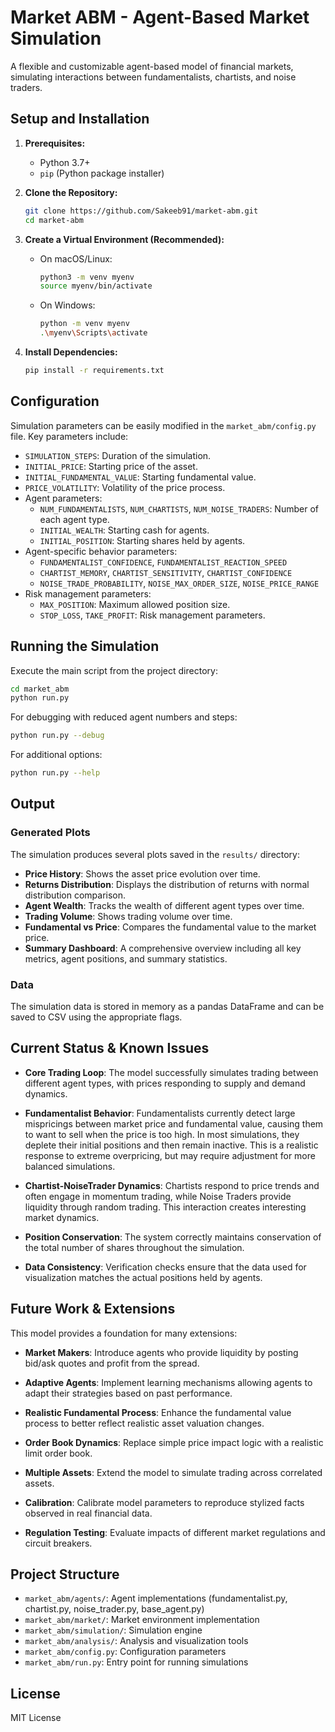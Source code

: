 # Market ABM - Agent-Based Market Simulation

A flexible and customizable agent-based model of financial markets, simulating interactions between fundamentalists, chartists, and noise traders.

## Setup and Installation

1. **Prerequisites:**
   * Python 3.7+
   * `pip` (Python package installer)

2. **Clone the Repository:**
   ```bash
   git clone https://github.com/Sakeeb91/market-abm.git
   cd market-abm
   ```

3. **Create a Virtual Environment (Recommended):**
   * On macOS/Linux:
     ```bash
     python3 -m venv myenv
     source myenv/bin/activate
     ```
   * On Windows:
     ```bash
     python -m venv myenv
     .\myenv\Scripts\activate
     ```

4. **Install Dependencies:**
   ```bash
   pip install -r requirements.txt
   ```

## Configuration

Simulation parameters can be easily modified in the `market_abm/config.py` file. Key parameters include:

* `SIMULATION_STEPS`: Duration of the simulation.
* `INITIAL_PRICE`: Starting price of the asset.
* `INITIAL_FUNDAMENTAL_VALUE`: Starting fundamental value.
* `PRICE_VOLATILITY`: Volatility of the price process.
* Agent parameters:
  * `NUM_FUNDAMENTALISTS`, `NUM_CHARTISTS`, `NUM_NOISE_TRADERS`: Number of each agent type.
  * `INITIAL_WEALTH`: Starting cash for agents.
  * `INITIAL_POSITION`: Starting shares held by agents.
* Agent-specific behavior parameters:
  * `FUNDAMENTALIST_CONFIDENCE`, `FUNDAMENTALIST_REACTION_SPEED`
  * `CHARTIST_MEMORY`, `CHARTIST_SENSITIVITY`, `CHARTIST_CONFIDENCE`
  * `NOISE_TRADE_PROBABILITY`, `NOISE_MAX_ORDER_SIZE`, `NOISE_PRICE_RANGE`
* Risk management parameters:
  * `MAX_POSITION`: Maximum allowed position size.
  * `STOP_LOSS`, `TAKE_PROFIT`: Risk management parameters.

## Running the Simulation

Execute the main script from the project directory:

```bash
cd market_abm
python run.py
```

For debugging with reduced agent numbers and steps:
```bash
python run.py --debug
```

For additional options:
```bash
python run.py --help
```

## Output

### Generated Plots
The simulation produces several plots saved in the `results/` directory:

* **Price History**: Shows the asset price evolution over time.
* **Returns Distribution**: Displays the distribution of returns with normal distribution comparison.
* **Agent Wealth**: Tracks the wealth of different agent types over time.
* **Trading Volume**: Shows trading volume over time.
* **Fundamental vs Price**: Compares the fundamental value to the market price.
* **Summary Dashboard**: A comprehensive overview including all key metrics, agent positions, and summary statistics.

### Data
The simulation data is stored in memory as a pandas DataFrame and can be saved to CSV using the appropriate flags.

## Current Status & Known Issues

* **Core Trading Loop**: The model successfully simulates trading between different agent types, with prices responding to supply and demand dynamics.

* **Fundamentalist Behavior**: Fundamentalists currently detect large mispricings between market price and fundamental value, causing them to want to sell when the price is too high. In most simulations, they deplete their initial positions and then remain inactive. This is a realistic response to extreme overpricing, but may require adjustment for more balanced simulations.

* **Chartist-NoiseTrader Dynamics**: Chartists respond to price trends and often engage in momentum trading, while Noise Traders provide liquidity through random trading. This interaction creates interesting market dynamics.

* **Position Conservation**: The system correctly maintains conservation of the total number of shares throughout the simulation.

* **Data Consistency**: Verification checks ensure that the data used for visualization matches the actual positions held by agents.

## Future Work & Extensions

This model provides a foundation for many extensions:

* **Market Makers**: Introduce agents who provide liquidity by posting bid/ask quotes and profit from the spread.

* **Adaptive Agents**: Implement learning mechanisms allowing agents to adapt their strategies based on past performance.

* **Realistic Fundamental Process**: Enhance the fundamental value process to better reflect realistic asset valuation changes.

* **Order Book Dynamics**: Replace simple price impact logic with a realistic limit order book.

* **Multiple Assets**: Extend the model to simulate trading across correlated assets.

* **Calibration**: Calibrate model parameters to reproduce stylized facts observed in real financial data.

* **Regulation Testing**: Evaluate impacts of different market regulations and circuit breakers.

## Project Structure

* `market_abm/agents/`: Agent implementations (fundamentalist.py, chartist.py, noise_trader.py, base_agent.py)
* `market_abm/market/`: Market environment implementation
* `market_abm/simulation/`: Simulation engine
* `market_abm/analysis/`: Analysis and visualization tools
* `market_abm/config.py`: Configuration parameters
* `market_abm/run.py`: Entry point for running simulations

## License

MIT License 